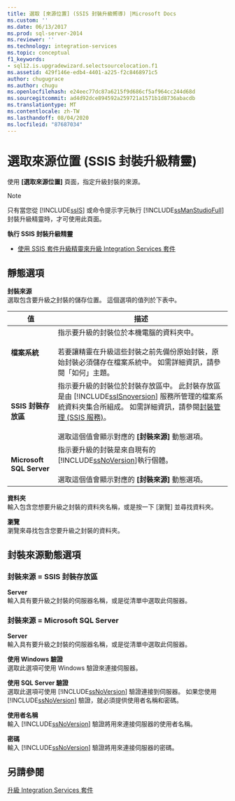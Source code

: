 ```yaml
---
title: 選取 [來源位置] (SSIS 封裝升級嚮導) |Microsoft Docs
ms.custom: ''
ms.date: 06/13/2017
ms.prod: sql-server-2014
ms.reviewer: ''
ms.technology: integration-services
ms.topic: conceptual
f1_keywords:
- sql12.is.upgradewizard.selectsourcelocation.f1
ms.assetid: 429f146e-edb4-4401-a225-f2c8468971c5
author: chugugrace
ms.author: chugu
ms.openlocfilehash: e24eec77dc87a6215f9d686cf5af964cc244d68d
ms.sourcegitcommit: ad4d92dce894592a259721a1571b1d8736abacdb
ms.translationtype: MT
ms.contentlocale: zh-TW
ms.lasthandoff: 08/04/2020
ms.locfileid: "87687034"
---
```

# <a name="select-source-location-ssis-package-upgrade-wizard"></a>選取來源位置 (SSIS 封裝升級精靈)
  使用 **[選取來源位置]** 頁面，指定升級封裝的來源。  
  
> [!NOTE]  
>  只有當您從 [!INCLUDE[ssIS](../includes/ssis-md.md)] 或命令提示字元執行 [!INCLUDE[ssManStudioFull](../includes/ssmanstudiofull-md.md)] 封裝升級精靈時，才可使用此頁面。  
  
 **執行 SSIS 封裝升級精靈**  
  
-   [使用 SSIS 套件升級精靈來升級 Integration Services 套件](install-windows/upgrade-integration-services-packages-using-the-ssis-package-upgrade-wizard.md)  
  
## <a name="static-options"></a>靜態選項  
 **封裝來源**  
 選取包含要升級之封裝的儲存位置。 這個選項的值列於下表中。  
  
|值|描述|  
|-----------|-----------------|  
|**檔案系統**|指示要升級的封裝位於本機電腦的資料夾中。<br /><br /> 若要讓精靈在升級這些封裝之前先備份原始封裝，原始封裝必須儲存在檔案系統中。 如需詳細資訊，請參閱「如何」主題。|  
|**SSIS 封裝存放區**|指示要升級的封裝位於封裝存放區中。 此封裝存放區是由 [!INCLUDE[ssISnoversion](../includes/ssisnoversion-md.md)] 服務所管理的檔案系統資料夾集合所組成。 如需詳細資訊，請參閱[封裝管理 &#40;SSIS 服務&#41;](service/package-management-ssis-service.md)。<br /><br /> 選取這個值會顯示對應的 **[封裝來源]** 動態選項。|  
|**Microsoft SQL Server**|指示要升級的封裝是來自現有的 [!INCLUDE[ssNoVersion](../includes/ssnoversion-md.md)]執行個體。<br /><br /> 選取這個值會顯示對應的 **[封裝來源]** 動態選項。|  
  
 **資料夾**  
 輸入包含您想要升級之封裝的資料夾名稱，或是按一下 [瀏覽]  並尋找資料夾。  
  
 **瀏覽**  
 瀏覽來尋找包含您要升級之封裝的資料夾。  
  
## <a name="package-source-dynamic-options"></a>封裝來源動態選項  
  
### <a name="package-source--ssis-package-store"></a>封裝來源 = SSIS 封裝存放區  
 **Server**  
 輸入具有要升級之封裝的伺服器名稱，或是從清單中選取此伺服器。  
  
### <a name="package-source--microsoft-sql-server"></a>封裝來源 = Microsoft SQL Server  
 **Server**  
 輸入具有要升級之封裝的伺服器名稱，或是從清單中選取此伺服器。  
  
 **使用 Windows 驗證**  
 選取此選項可使用 Windows 驗證來連接伺服器。  
  
 **使用 SQL Server 驗證**  
 選取此選項可使用 [!INCLUDE[ssNoVersion](../includes/ssnoversion-md.md)] 驗證連接到伺服器。 如果您使用 [!INCLUDE[ssNoVersion](../includes/ssnoversion-md.md)] 驗證，就必須提供使用者名稱和密碼。  
  
 **使用者名稱**  
 輸入 [!INCLUDE[ssNoVersion](../includes/ssnoversion-md.md)] 驗證將用來連接伺服器的使用者名稱。  
  
 **密碼**  
 輸入 [!INCLUDE[ssNoVersion](../includes/ssnoversion-md.md)] 驗證將用來連接伺服器的密碼。  
  
## <a name="see-also"></a>另請參閱  
 [升級 Integration Services 套件](install-windows/upgrade-integration-services-packages.md)  
  
  
